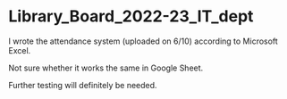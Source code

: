 # Library_Board_2022-23_IT_dept

I wrote the attendance system (uploaded on 6/10) according to Microsoft Excel.

Not sure whether it works the same in Google Sheet.

Further testing will definitely be needed.
